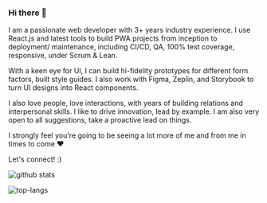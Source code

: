 ### Hi there 👋

I am a passionate web developer with 3+ years industry experience. I use React.js and latest tools to build PWA projects from inception to deployment/ maintenance, including CI/CD, QA, 100% test coverage, responsive, under Scrum & Lean.

With a keen eye for UI, I can build hi-fidelity prototypes for different form factors, built style guides. I also work with Figma, Zeplin, and Storybook to turn UI designs into React components.

I also love people, love interactions, with years of building relations and interpersonal skills. I like to drive innovation, lead by example. I am also very open to all suggestions, take a proactive lead on things.

I strongly feel you're going to be seeing a lot more of me and from me in times to come ❤️

Let's connect! :)

![github stats](https://github-readme-stats.vercel.app/api?username=misterempyrean)

![top-langs](https://github-readme-stats.vercel.app/api/top-langs?username=misterempyrean)
